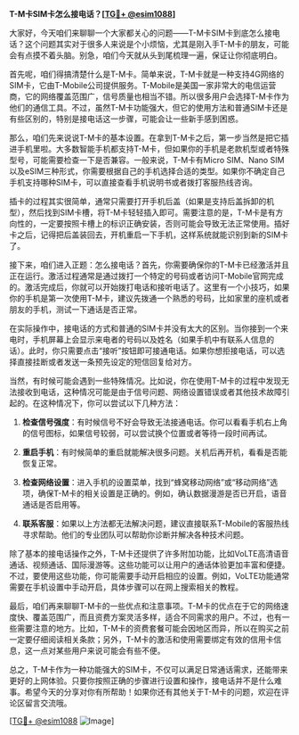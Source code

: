 **T-M卡SIM卡怎么接电话？[[TG💪+ @esim1088](https://t.me/s/esim1088)]**

大家好，今天咱们来聊聊一个大家都关心的问题——T-M卡SIM卡到底怎么接电话？这个问题其实对于很多人来说是个小烦恼，尤其是刚入手T-M卡的朋友，可能会有点摸不着头脑。别急，咱们今天就从头到尾梳理一遍，保证让你彻底明白。

首先呢，咱们得搞清楚什么是T-M卡。简单来说，T-M卡就是一种支持4G网络的SIM卡，它由T-Mobile公司提供服务。T-Mobile是美国一家非常大的电信运营商，它的网络覆盖范围广，信号质量也相当不错。所以很多用户会选择T-M卡作为他们的通信工具。不过，虽然T-M卡功能强大，但它的使用方法和普通SIM卡还是有些区别的，特别是接电话这一步骤，可能会让一些新手感到困惑。

那么，咱们先来说说T-M卡的基本设置。在拿到T-M卡之后，第一步当然是把它插进手机里啦。大多数智能手机都支持T-M卡，但如果你的手机是老款机型或者特殊型号，可能需要检查一下是否兼容。一般来说，T-M卡有Micro SIM、Nano SIM以及eSIM三种形式，你需要根据自己的手机选择合适的类型。如果你不确定自己手机支持哪种SIM卡，可以直接查看手机说明书或者拨打客服热线咨询。

插卡的过程其实很简单，通常只需要打开手机后盖（如果是支持后盖拆卸的机型），然后找到SIM卡槽，将T-M卡轻轻插入即可。需要注意的是，T-M卡是有方向性的，一定要按照卡槽上的标识正确安装，否则可能会导致无法正常使用。插好卡之后，记得把后盖装回去，开机重启一下手机，这样系统就能识别到新的SIM卡了。

接下来，咱们进入正题：怎么接电话？首先，你需要确保你的T-M卡已经激活并且正在运行。激活过程通常是通过拨打一个特定的号码或者访问T-Mobile官网完成的。激活完成后，你就可以开始拨打电话和接听电话了。这里有一个小技巧，如果你的手机是第一次使用T-M卡，建议先拨通一个熟悉的号码，比如家里的座机或者朋友的手机，测试一下通话是否正常。

在实际操作中，接电话的方式和普通的SIM卡并没有太大的区别。当你接到一个来电时，手机屏幕上会显示来电者的号码以及姓名（如果手机中有联系人信息的话）。此时，你只需要点击“接听”按钮即可接通电话。如果你想拒接电话，可以选择直接挂断或者发送一条预先设定的短信回复给对方。

当然，有时候可能会遇到一些特殊情况。比如说，你在使用T-M卡的过程中发现无法接收到电话，这种情况可能是由于信号问题、网络设置错误或者其他技术故障引起的。在这种情况下，你可以尝试以下几种方法：

1. **检查信号强度**：有时候信号不好会导致无法接通电话。你可以看看手机右上角的信号图标，如果信号较弱，可以尝试换个位置或者等待一段时间再试。
   
2. **重启手机**：有时候简单的重启就能解决很多问题。关机后再开机，看看是否能恢复正常。

3. **检查网络设置**：进入手机的设置菜单，找到“蜂窝移动网络”或“移动网络”选项，确保T-M卡的相关设置是正确的。例如，确认数据漫游是否已开启，语音通话是否启用等。

4. **联系客服**：如果以上方法都无法解决问题，建议直接联系T-Mobile的客服热线寻求帮助。他们的专业团队可以帮助你诊断并解决各种技术问题。

除了基本的接电话操作之外，T-M卡还提供了许多附加功能，比如VoLTE高清语音通话、视频通话、国际漫游等。这些功能可以让用户的通话体验更加丰富和便捷。不过，要使用这些功能，你可能需要手动开启相应的设置。例如，VoLTE功能通常需要在手机设置中手动开启，具体步骤可以在网上搜索相关的教程。

最后，咱们再来聊聊T-M卡的一些优点和注意事项。T-M卡的优点在于它的网络速度快、覆盖范围广，而且资费方案灵活多样，适合不同需求的用户。不过，也有一些需要注意的地方。比如，T-M卡的资费套餐可能会因地区而异，所以在购买之前一定要仔细阅读相关条款；另外，T-M卡的激活和使用需要绑定有效的信用卡信息，这一点对某些用户来说可能会有些不便。

总之，T-M卡作为一种功能强大的SIM卡，不仅可以满足日常通话需求，还能带来更好的上网体验。只要你按照正确的步骤进行设置和操作，接电话并不是什么难事。希望今天的分享对你有所帮助！如果你还有其他关于T-M卡的问题，欢迎在评论区留言交流哦。

[[TG💪+ @esim1088](https://t.me/s/esim1088) ![Image](https://i.postimg.cc/4NQfJmqS/Snipaste-2025-05-13-00-14-12.png)]
